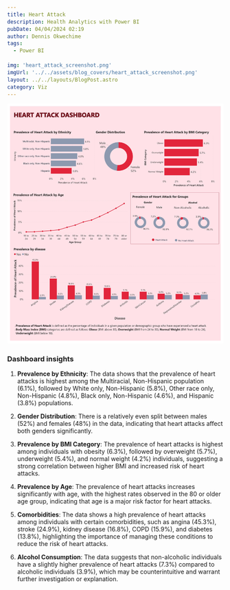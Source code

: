 ```yaml
---
title: Heart Attack
description: Health Analytics with Power BI
pubDate: 04/04/2024 02:19
author: Dennis Okwechime
tags: 
  - Power BI

img: 'heart_attack_screenshot.png'
imgUrl: '../../assets/blog_covers/heart_attack_screenshot.png'
layout: ../../layouts/BlogPost.astro
category: Viz
---
```


![Heart Disease Dashboard](../../assets/post_images/blogpost-9/heart_disease_dashboard.jpg)

### Dashboard insights
1. **Prevalence by Ethnicity**: The data shows that the prevalence of heart attacks is highest among the Multiracial, Non-Hispanic population (6.1%), followed by White only, Non-Hispanic (5.8%), Other race only, Non-Hispanic (4.8%), Black only, Non-Hispanic (4.6%), and Hispanic (3.8%) populations.

2. **Gender Distribution**: There is a relatively even split between males (52%) and females (48%) in the data, indicating that heart attacks affect both genders significantly.

3. **Prevalence by BMI Category**: The prevalence of heart attacks is highest among individuals with obesity (6.3%), followed by overweight (5.7%), underweight (5.4%), and normal weight (4.2%) individuals, suggesting a strong correlation between higher BMI and increased risk of heart attacks.

4. **Prevalence by Age**: The prevalence of heart attacks increases significantly with age, with the highest rates observed in the 80 or older age group, indicating that age is a major risk factor for heart attacks.

5. **Comorbidities**: The data shows a high prevalence of heart attacks among individuals with certain comorbidities, such as angina (45.3%), stroke (24.9%), kidney disease (16.8%), COPD (15.9%), and diabetes (13.8%), highlighting the importance of managing these conditions to reduce the risk of heart attacks.

6. **Alcohol Consumption**: The data suggests that non-alcoholic individuals have a slightly higher prevalence of heart attacks (7.3%) compared to alcoholic individuals (3.9%), which may be counterintuitive and warrant further investigation or explanation.